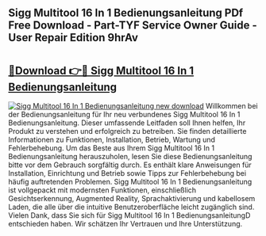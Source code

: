 ## Sigg Multitool 16 In 1 Bedienungsanleitung PDf Free Download - Part-TYF Service Owner Guide - User Repair Edition 9hrAv

# <h2><a href="http://df4bbv5.blite.top/?on=Sigg+Multitool+16+In+1+Bedienungsanleitung">🔗Download 👉🔴 Sigg Multitool 16 In 1 Bedienungsanleitung</a></h2>

[![Sigg Multitool 16 In 1 Bedienungsanleitung new download](https://i.imgur.com/lujVjoI.png)](http://df4bbv5.blite.top/?on=Sigg+Multitool+16+In+1+Bedienungsanleitung)
Willkommen bei der Bedienungsanleitung für Ihr neu verbundenes Sigg Multitool 16 In 1 Bedienungsanleitung. Dieser umfassende Leitfaden soll Ihnen helfen, Ihr Produkt zu verstehen und erfolgreich zu betreiben. Sie finden detaillierte Informationen zu Funktionen, Installation, Betrieb, Wartung und Fehlerbehebung. Um das Beste aus Ihrem Sigg Multitool 16 In 1 Bedienungsanleitung herauszuholen, lesen Sie diese Bedienungsanleitung bitte vor dem Gebrauch sorgfältig durch. Es enthält klare Anweisungen für Installation, Einrichtung und Betrieb sowie Tipps zur Fehlerbehebung bei häufig auftretenden Problemen. Sigg Multitool 16 In 1 Bedienungsanleitung ist vollgepackt mit modernsten Funktionen, einschließlich Gesichtserkennung, Augmented Reality, Sprachaktivierung und kabellosem Laden, die alle über die intuitive Benutzeroberfläche leicht zugänglich sind. Vielen Dank, dass Sie sich für Sigg Multitool 16 In 1 BedienungsanleitungD entschieden haben. Wir schätzen Ihr Vertrauen und Ihre Unterstützung.

